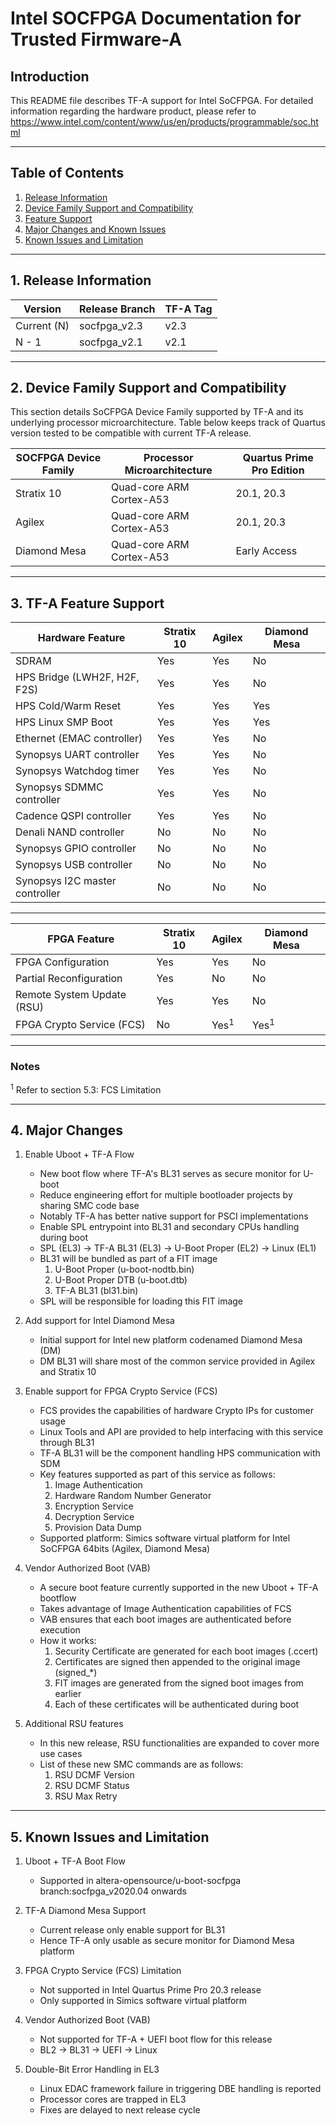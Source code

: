 # Intel SOCFPGA Documentation for Trusted Firmware-A

## Introduction

This README file describes TF-A support for Intel SoCFPGA.
For detailed information regarding the hardware product, please refer to
https://www.intel.com/content/www/us/en/products/programmable/soc.html

----

## Table of Contents

1. [Release Information](#1-release-information)
2. [Device Family Support and Compatibility](#2-device-family-support-and-compatibility)
3. [Feature Support](#3-tf-a-feature-support)
4. [Major Changes and Known Issues](#4-major-changes)
5. [Known Issues and Limitation](#5-known-issues-and-limitation)

----

## 1. Release Information

Version		|	Release Branch		|	TF-A Tag
-------		|	--------------		|	--------
Current (N)	|	socfpga_v2.3		|	v2.3
N - 1		|	socfpga_v2.1		|	v2.1

----

## 2. Device Family Support and Compatibility

This section details SoCFPGA Device Family supported by TF-A and its underlying processor microarchitecture.
Table below keeps track of Quartus version tested to be compatible with current TF-A release.


SOCFPGA Device Family	|	Processor Microarchitecture	|	Quartus Prime Pro Edition
---------------------	|	---------------------------	|	-------------------------------
Stratix 10		|	Quad-core ARM Cortex-A53	|	20.1, 20.3
Agilex			|	Quad-core ARM Cortex-A53	|	20.1, 20.3
Diamond Mesa		|	Quad-core ARM Cortex-A53	|	Early Access

----

## 3. TF-A Feature Support

Hardware Feature		|	Stratix 10	|	Agilex		|	Diamond Mesa
----------------		|	----------	|	------		|	------------
SDRAM				|	Yes		|	Yes		|	No
HPS Bridge (LWH2F, H2F, F2S)	|	Yes		|	Yes		|	No
HPS Cold/Warm Reset		|	Yes		|	Yes		|	Yes
HPS Linux SMP Boot		|	Yes		|	Yes		|	Yes
Ethernet (EMAC controller)	|	Yes		|	Yes		|	No
Synopsys UART controller	|	Yes		|	Yes		|	No
Synopsys Watchdog timer		|	Yes		|	Yes		|	No
Synopsys SDMMC controller	|	Yes		|	Yes		|	No
Cadence QSPI controller		|	Yes		|	Yes		|	No
Denali NAND controller		|	No		|	No		|	No
Synopsys GPIO controller	|	No		|	No		|	No
Synopsys USB controller		|	No		|	No		|	No
Synopsys I2C master controller	|	No		|	No		|	No

----

FPGA Feature			|	Stratix 10	|	Agilex		|	Diamond Mesa
------------			|	----------	|	------		|	------------
FPGA Configuration		|	Yes		|	Yes		|	No
Partial Reconfiguration		|	Yes		|	No		|	No
Remote System Update (RSU)	|	Yes		|	Yes		|	No
FPGA Crypto Service (FCS)	|	No		|	Yes<sup>1</sup>	|	Yes<sup>1</sup>

----

### Notes
<sup>1</sup> Refer to section 5.3: FCS Limitation

----

## 4. Major Changes

1. Enable Uboot + TF-A Flow
	- New boot flow where TF-A's BL31 serves as secure monitor for U-boot
	- Reduce engineering effort for multiple bootloader projects by sharing SMC code base
	- Notably TF-A has better native support for PSCI implementations
	- Enable SPL entrypoint into BL31 and secondary CPUs handling during boot
	- SPL (EL3) -> TF-A BL31 (EL3) -> U-Boot Proper (EL2) -> Linux (EL1)
	- BL31 will be bundled as part of a FIT image
		1. U-Boot Proper (u-boot-nodtb.bin)
		2. U-Boot Proper DTB (u-boot.dtb)
		3. TF-A BL31 (bl31.bin)
	- SPL will be responsible for loading this FIT image


2. Add support for Intel Diamond Mesa
	- Initial support for Intel new platform codenamed Diamond Mesa (DM)
	- DM BL31 will share most of the common service provided in Agilex and Stratix 10

3. Enable support for FPGA Crypto Service (FCS)
	- FCS provides the capabilities of hardware Crypto IPs for customer usage
	- Linux Tools and API are provided to help interfacing with this service through BL31
	- TF-A BL31 will be the component handling HPS communication with SDM
	- Key features supported as part of this service as follows:
		1. Image Authentication
		2. Hardware Random Number Generator
		3. Encryption Service
		4. Decryption Service
		5. Provision Data Dump
	- Supported platform: Simics software virtual platform for Intel SoCFPGA 64bits
		(Agilex, Diamond Mesa)

4. Vendor Authorized Boot (VAB)
	- A secure boot feature currently supported in the new Uboot + TF-A bootflow
	- Takes advantage of Image Authentication capabilities of FCS
	- VAB ensures that each boot images are authenticated before execution
	- How it works:
		1. Security Certificate are generated for each boot images (.ccert)
		2. Certificates are signed then appended to the original image (signed_*)
		3. FIT images are generated from the signed boot images from earlier
		4. Each of these certificates will be authenticated during boot

5. Additional RSU features
	- In this new release, RSU functionalities are expanded to cover more use cases
	- List of these new SMC commands are as follows:
		1. RSU DCMF Version
		2. RSU DCMF Status
		3. RSU Max Retry

----

## 5. Known Issues and Limitation

1. Uboot + TF-A Boot Flow
	- Supported in altera-opensource/u-boot-socfpga branch:socfpga_v2020.04 onwards

2. TF-A Diamond Mesa Support
	- Current release only enable support for BL31
	- Hence TF-A only usable as secure monitor for Diamond Mesa platform

3. FPGA Crypto Service (FCS) Limitation
	- Not supported in Intel Quartus Prime Pro 20.3 release
	- Only supported in Simics software virtual platform

4. Vendor Authorized Boot (VAB)
	- Not supported for TF-A + UEFI boot flow for this release
	- BL2 -> BL31 -> UEFI -> Linux

5. Double-Bit Error Handling in EL3
	- Linux EDAC framework failure in triggering DBE handling is reported
	- Processor cores are trapped in EL3
	- Fixes are delayed to next release cycle
